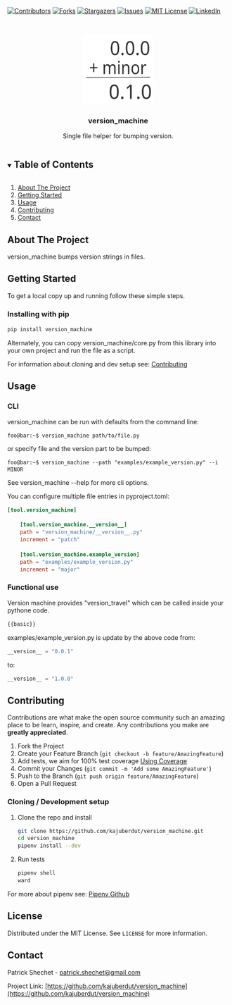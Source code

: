 <!--
*** Thanks for checking out the Best-README-Template. If you have a suggestion
*** that would make this better, please fork the repo and create a pull request
*** or simply open an issue with the tag "enhancement".
*** Thanks again! Now go create something AMAZING! :D
***
***
***
*** To avoid retyping too much info. Do a search and replace for the following:
*** kajuberdut, version_machine, twitter_handle, patrick.shechet@gmail.com, version_machine, String functions in pure Python
-->



<!-- PROJECT SHIELDS -->
<!--
*** I'm using markdown "reference style" links for readability.
*** Reference links are enclosed in brackets [ ] instead of parentheses ( ).
*** See the bottom of this document for the declaration of the reference variables
*** for contributors-url, forks-url, etc. This is an optional, concise syntax you may use.
*** https://www.markdownguide.org/basic-syntax/#reference-style-links
-->
[![Contributors][contributors-shield]][contributors-url]
[![Forks][forks-shield]][forks-url]
[![Stargazers][stars-shield]][stars-url]
[![Issues][issues-shield]][issues-url]
[![MIT License][license-shield]][license-url]
[![LinkedIn][linkedin-shield]][linkedin-url]



<!-- PROJECT LOGO -->
<br />
<p align="center">
  <a href="https://github.com/kajuberdut/version_machine">
    <img src="https://raw.githubusercontent.com/kajuberdut/version_machine/main/images/icon.svg" alt="icon" width="160" height="160">
  </a>

  <h3 align="center">version_machine</h3>

  <p align="center">
    Single file helper for bumping version. 
  </p>
</p>



<!-- TABLE OF CONTENTS -->
<details open="open">
  <summary><h2 style="display: inline-block">Table of Contents</h2></summary>
  <ol>
    <li>
      <a href="#about-the-project">About The Project</a>
    </li>
    <li>
      <a href="#getting-started">Getting Started</a>
    </li>
    <li><a href="#usage">Usage</a>
    </li>
    <li><a href="#contributing">Contributing</a></li>
    <!-- <li><a href="#license">License</a></li> -->
    <li><a href="#contact">Contact</a></li>
  </ol>
</details>



<!-- ABOUT THE PROJECT -->
## About The Project

version_machine bumps version strings in files.


<!-- GETTING STARTED -->
## Getting Started

To get a local copy up and running follow these simple steps.

### Installing with pip

  ```sh
  pip install version_machine
  ```

  Alternately, you can copy version_machine/core.py from this library into your own project and run the file as a script.

For information about cloning and dev setup see: [Contributing](#Contributing)


<!-- USAGE EXAMPLES -->
## Usage

### CLI
version_machine can be run with defaults from the command line:

```console
foo@bar:~$ version_machine path/to/file.py
```

or specify file and the version part to be bumped:
```console
foo@bar:~$ version_machine --path "examples/example_version.py" --i MINOR
```

See version_machine --help for more cli options.

You can configure multiple file entries in pyproject.toml:

```toml
[tool.version_machine]

    [tool.version_machine.__version__]
    path = "version_machine/__version__.py"
    increment = "patch"

    [tool.version_machine.example_version]
    path = "examples/example_version.py"
    increment = "major"
```

### Functional use
Version machine provides "version_travel" which can be called inside your pythone code.


```python
{{basic}}
```

examples/example_version.py is update by the above code from:

```python
__version__ = "0.0.1"
```

to:

```python
__version__ = "1.0.0"
```

<!-- CONTRIBUTING -->
## Contributing

Contributions are what make the open source community such an amazing place to be learn, inspire, and create. Any contributions you make are **greatly appreciated**.

1. Fork the Project
2. Create your Feature Branch (`git checkout -b feature/AmazingFeature`)
3. Add tests, we aim for 100% test coverage [Using Coverage](https://coverage.readthedocs.io/en/coverage-5.3.1/#using-coverage-py)
4. Commit your Changes (`git commit -m 'Add some AmazingFeature'`)
5. Push to the Branch (`git push origin feature/AmazingFeature`)
6. Open a Pull Request

### Cloning / Development setup
1. Clone the repo and install
    ```sh
    git clone https://github.com/kajuberdut/version_machine.git
    cd version_machine
    pipenv install --dev
    ```
2. Run tests
    ```sh
    pipenv shell
    ward
    ```
  For more about pipenv see: [Pipenv Github](https://github.com/pypa/pipenv)



<!-- LICENSE -->
## License

Distributed under the MIT License. See `LICENSE` for more information.


<!-- CONTACT -->
## Contact

Patrick Shechet - patrick.shechet@gmail.com

Project Link: [https://github.com/kajuberdut/version_machine](https://github.com/kajuberdut/version_machine)




<!-- MARKDOWN LINKS & IMAGES -->
<!-- https://www.markdownguide.org/basic-syntax/#reference-style-links -->
[contributors-shield]: https://img.shields.io/github/contributors/kajuberdut/version_machine.svg?style=for-the-badge
[contributors-url]: https://github.com/kajuberdut/version_machine/graphs/contributors
[forks-shield]: https://img.shields.io/github/forks/kajuberdut/version_machine.svg?style=for-the-badge
[forks-url]: https://github.com/kajuberdut/version_machine/network/members
[stars-shield]: https://img.shields.io/github/stars/kajuberdut/version_machine.svg?style=for-the-badge
[stars-url]: https://github.com/kajuberdut/version_machine/stargazers
[issues-shield]: https://img.shields.io/github/issues/kajuberdut/version_machine.svg?style=for-the-badge
[issues-url]: https://github.com/kajuberdut/version_machine/issues
[license-shield]: https://img.shields.io/badge/License-MIT-orange.svg?style=for-the-badge
[license-url]: https://github.com/kajuberdut/version_machine/blob/main/LICENSE
[linkedin-shield]: https://img.shields.io/badge/-LinkedIn-black.svg?style=for-the-badge&logo=linkedin&colorB=555
[linkedin-url]: https://www.linkedin.com/in/patrick-shechet
